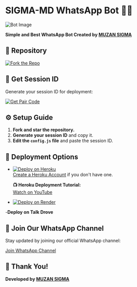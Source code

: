 # SIGMA-MD WhatsApp Bot 🌝💚

![Bot Image](https://i.ibb.co/pjt3Ft0C/subzero-bot.jpg)

**Simple and Best WhatsApp Bot Created by [MUZAN SIGMA](https://github.com/muzantech)**

## 🔗 Repository

[![Fork the Repo](https://img.shields.io/badge/Fork%20Repo-blue?style=for-the-badge)](https://github.com/muzantech/SIGMA-MDX/fork)

## 🔑 Get Session ID

Generate your session ID for deployment:

[![Get Pair Code](https://img.shields.io/badge/%F0%9F%9A%80%20GET%20PAIR%20CODE%20WEB-ffcc00?style=for-the-badge)](https://session3-one.vercel.app/)

## ⚙️ Setup Guide

1. **Fork and star the repository.**
2. **Generate your session ID** and copy it.
3. **Edit the `config.js` file** and paste the session ID.

## 🚀 Deployment Options

- [![Deploy on Heroku](https://www.herokucdn.com/deploy/button.svg)](https://dashboard.heroku.com/new?template=https%3A%2F%2Fgithub.com%2Fmuzantech%2FSIGMA-MDX)  
  [Create a Heroku Account](https://signup.heroku.com/) if you don't have one.
  
  **📺 Heroku Deployment Tutorial:**  
  [Watch on YouTube](https://www.youtube.com/@muzansigma)

- [![Deploy on Render](https://render.com/images/deploy-to-render-button.svg)](https://render.com/deploy?repo=https://github.com/muzantech/SIGMA-MDX.git)
  
 -**Deploy on Talk Drove**  

## 📢 Join Our WhatsApp Channel

Stay updated by joining our official WhatsApp channel:

[Join WhatsApp Channel](https://whatsapp.com/channel/0029Vb5bhTQ7YScyKgFj1C2b)

## 🙏 Thank You!

**Developed by [MUZAN SIGMA](https://github.com/muzantech)**
